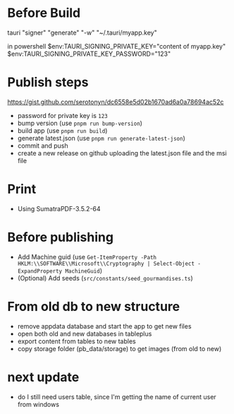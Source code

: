 # Before Build

tauri "signer" "generate" "-w" "~/.tauri/myapp.key"

in powershell
$env:TAURI_SIGNING_PRIVATE_KEY="content of myapp.key"
$env:TAURI_SIGNING_PRIVATE_KEY_PASSWORD="123"

# Publish steps

https://gist.github.com/serotonyn/dc6558e5d02b1670ad6a0a78694ac52c

- password for private key is `123`
- bump version (use `pnpm run bump-version`)
- build app (use `pnpm run build`)
- generate latest.json (use `pnpm run generate-latest-json`)
- commit and push
- create a new release on github uploading the latest.json file and the msi file

# Print

- Using SumatraPDF-3.5.2-64

# Before publishing

- Add Machine guid (use `Get-ItemProperty -Path HKLM:\\SOFTWARE\\Microsoft\\Cryptography | Select-Object -ExpandProperty MachineGuid`)
- (Optional) Add seeds (`src/constants/seed_gourmandises.ts`)

# From old db to new structure

- remove appdata database and start the app to get new files
- open both old and new databases in tableplus
- export content from tables to new tables
- copy storage folder (pb_data/storage) to get images (from old to new)

# next update

- do I still need users table, since I'm getting the name of current user from windows
